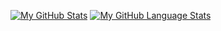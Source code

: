 [![My GitHub Stats](https://github-readme-stats.vercel.app/api/?username=mrtgorsv&count_private=true&theme=tokyonight&showicons=true)]()
[![My GitHub Language Stats](https://github-readme-stats.vercel.app/api/top-langs/?username=mrtgorsv&langs_count=5&theme=tokyonight)]()
